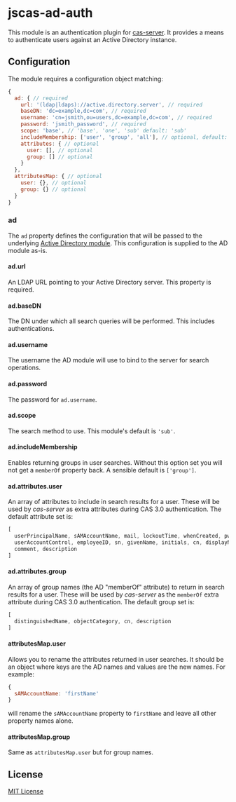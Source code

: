# jscas-ad-auth

This module is an authentication plugin for [cas-server][cs]. It provides a
means to authenticate users against an Active Directory instance.

[cs]: https://github.com/jscas/cas-server/

## Configuration

The module requires a configuration object matching:

```javascript
{
  ad: { // required
    url: '(ldap|ldaps)://active.directory.server', // required
    baseDN: 'dc=example,dc=com', // required
    username: 'cn=jsmith,ou=users,dc=example,dc=com', // required
    password: 'jsmith_password', // required
    scope: 'base', // 'base', 'one', 'sub' default: 'sub'
    includeMembership: ['user', 'group', 'all'], // optional, default: not set
    attributes: { // optional
      user: [], // optional
      group: [] // optional
    }
  },
  attributesMap: { // optional
    user: {}, // optional
    group: {} // optional
  }
}
```

### ad

The `ad` property defines the configuration that will be passed to the
underlying [Active Directory module][admod]. This configuration is supplied
to the AD module as-is.

[admod]: https://www.npmjs.com/package/activedirectory

#### ad.url

An LDAP URL pointing to your Active Directory server. This property is
required.

#### ad.baseDN

The DN under which all search queries will be performed. This includes
authentications.

#### ad.username

The username the AD module will use to bind to the server for search operations.

#### ad.password

The password for `ad.username`.

#### ad.scope

The search method to use. This module's default is `'sub'`.

#### ad.includeMembership

Enables returning groups in user searches. Without this option set you will
not get a `memberOf` property back. A sensible default is `['group']`.

#### ad.attributes.user

An array of attributes to include in search results for a user. These will
be used by *cas-server* as extra attributes during CAS 3.0 authentication. The
default attribute set is:

```javascript
[
  userPrincipalName, sAMAccountName, mail, lockoutTime, whenCreated, pwdLastSet,
  userAccountControl, employeeID, sn, givenName, initials, cn, displayName,
  comment, description
]
```

#### ad.attributes.group

An array of group names (the AD "memberOf" attribute) to return in search
results for a user. These will be used by *cas-server* as the `memberOf`
extra attribute during CAS 3.0 authentication. The default group set is:

```javascript
[
  distinguishedName, objectCategory, cn, description
]
```

#### attributesMap.user

Allows you to rename the attributes returned in user searches. It should be
an object where keys are the AD names and values are the new names. For example:

```javascript
{
  sAMAccountName: 'firstName'
}
```

will rename the `sAMAccountName` property to `firstName` and leave all other
property names alone.

#### attributesMap.group

Same as `attributesMap.user` but for group names.

## License

[MIT License](http://jsumners.mit-license.org/)
